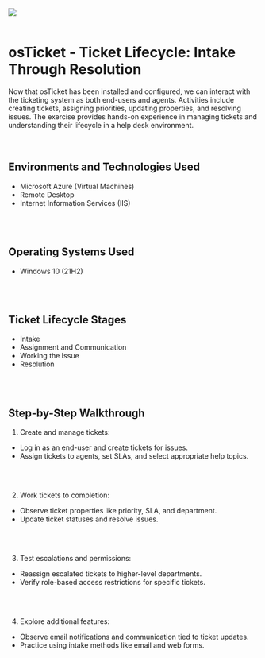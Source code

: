 <img src=https://github.com/user-attachments/assets/5343bd46-54fb-4ee6-94c1-b4c0bad1cec3>
<br />
<br />

<h1>osTicket - Ticket Lifecycle: Intake Through Resolution</h1>

Now that osTicket has been installed and configured, we can interact with the ticketing system as both end-users and agents. Activities include creating tickets, assigning priorities, updating properties, and resolving issues. The exercise provides hands-on experience in managing tickets and understanding their lifecycle in a help desk environment.<br />
<br />
<br />

<h2>Environments and Technologies Used</h2>

- Microsoft Azure (Virtual Machines)
- Remote Desktop
- Internet Information Services (IIS)
<br />
<br />

<h2>Operating Systems Used </h2>

- Windows 10</b> (21H2)
<br />
<br />

<h2>Ticket Lifecycle Stages</h2>

- Intake
- Assignment and Communication
- Working the Issue
- Resolution
<br />
<br />

<h2>Step-by-Step Walkthrough</h2>

1. Create and manage tickets:
  - Log in as an end-user and create tickets for issues.
  - Assign tickets to agents, set SLAs, and select appropriate help topics.
<br />
<br />

2. Work tickets to completion:
  - Observe ticket properties like priority, SLA, and department.
  - Update ticket statuses and resolve issues.
<br />
<br />

3. Test escalations and permissions:
  - Reassign escalated tickets to higher-level departments.
  - Verify role-based access restrictions for specific tickets.
<br />
<br />

4. Explore additional features:
  - Observe email notifications and communication tied to ticket updates.
  - Practice using intake methods like email and web forms.
<br />
<br />
